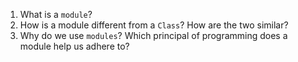 1. What is a `module`?
2. How is a module different from a `Class`? How are the two similar?
3. Why do we use `modules`? Which principal of programming does a module help us adhere to?

